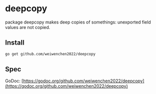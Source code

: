 # deepcopy

package deepcopy makes deep copies of somethings: unexported field values are not copied.

## Install

```bash
go get github.com/weiwenchen2022/deepcopy
```

## Spec

GoDoc: [https://godoc.org/github.com/weiwenchen2022/deepcopy](https://godoc.org/github.com/weiwenchen2022/deepcopy)
